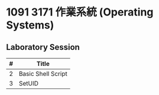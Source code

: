 # 1091 3171 作業系統 (Operating Systems)
## Laboratory Session

| #    | Title              |
| ---- | ------------------ |
| 2    | Basic Shell Script |
| 3    | SetUID             |

